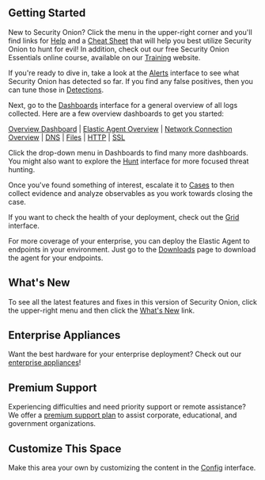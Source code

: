 ## Getting Started

New to Security Onion? Click the menu in the upper-right corner and you'll find links for [Help](/docs/) and a [Cheat Sheet](/docs/cheatsheet.pdf) that will help you best utilize Security Onion to hunt for evil! In addition, check out our free Security Onion Essentials online course, available on our [Training](https://securityonionsolutions.com/training) website.

If you're ready to dive in, take a look at the [Alerts](/#/alerts) interface to see what Security Onion has detected so far. If you find any false positives, then you can tune those in [Detections](/#/detections).

Next, go to the [Dashboards](/#/dashboards) interface for a general overview of all logs collected. Here are a few overview dashboards to get you started:

[Overview Dashboard](/#/dashboards) | [Elastic Agent Overview](/#/dashboards?q=event.module%3Aendpoint%20%7C%20groupby%20event.dataset%20%7C%20groupby%20host.name%20%7C%20groupby%20-sankey%20host.name%20user.name%20%7C%20groupby%20user.name%20%7C%20groupby%20-sankey%20user.name%20process.name%20%7C%20groupby%20process.name) | [Network Connection Overview](/#/dashboards?q=tags%3Aconn%20%7C%20groupby%20source.ip%20%7C%20groupby%20destination.ip%20%7C%20groupby%20destination.port%20%7C%20groupby%20-sankey%20destination.port%20network.protocol%20%7C%20groupby%20network.protocol%20%7C%20groupby%20network.transport%20%7C%20groupby%20connection.history%20%7C%20groupby%20connection.state%20%7C%20groupby%20connection.state_description%20%7C%20groupby%20source.geo.country_name%20%7C%20groupby%20destination.geo.country_name%20%7C%20groupby%20client.ip_bytes%20%7C%20groupby%20server.ip_bytes%20%7C%20groupby%20client.oui) | [DNS](/#/dashboards?q=tags%3Adns%20%7C%20groupby%20dns.query.name%20%7C%20groupby%20source.ip%20%7C%20groupby%20-sankey%20source.ip%20destination.ip%20%7C%20groupby%20destination.ip%20%7C%20groupby%20destination.port%20%7C%20groupby%20dns.highest_registered_domain%20%7C%20groupby%20dns.parent_domain%20%7C%20groupby%20dns.query.type_name%20%7C%20groupby%20dns.response.code_name%20%7C%20groupby%20dns.answers.name%20%7C%20groupby%20destination_geo.organization_name) | [Files](/#/dashboards?q=tags%3Afile%20%7C%20groupby%20file.mime_type%20%7C%20groupby%20-sankey%20file.mime_type%20file.source%20%7C%20groupby%20file.source%20%7C%20groupby%20file.bytes.total%20%7C%20groupby%20source.ip%20%7C%20groupby%20destination.ip%20%7C%20groupby%20destination_geo.organization_name) | [HTTP](/#/dashboards?q=tags%3Ahttp%20%7C%20groupby%20http.method%20%7C%20groupby%20-sankey%20http.method%20http.virtual_host%20%7C%20groupby%20http.virtual_host%20%7C%20groupby%20http.uri%20%7C%20groupby%20http.useragent%20%7C%20groupby%20http.status_code%20%7C%20groupby%20http.status_message%20%7C%20groupby%20file.resp_mime_types%20%7C%20groupby%20source.ip%20%7C%20groupby%20destination.ip%20%7C%20groupby%20destination.port%20%7C%20groupby%20destination_geo.organization_name) | [SSL](/#/dashboards?q=tags%3Assl%20%7C%20groupby%20ssl.version%20%7C%20groupby%20-sankey%20ssl.version%20ssl.server_name%20%7C%20groupby%20ssl.server_name%20%7C%20groupby%20source.ip%20%7C%20groupby%20destination.ip%20%7C%20groupby%20destination.port%20%7C%20groupby%20destination_geo.organization_name)

Click the drop-down menu in Dashboards to find many more dashboards. You might also want to explore the [Hunt](/#/hunt) interface for more focused threat hunting. 

Once you've found something of interest, escalate it to [Cases](/#/cases) to then collect evidence and analyze observables as you work towards closing the case.

If you want to check the health of your deployment, check out the [Grid](/#/grid) interface.

For more coverage of your enterprise, you can deploy the Elastic Agent to endpoints in your environment. Just go to the [Downloads](/#/downloads) page to download the agent for your endpoints.

## What's New 

To see all the latest features and fixes in this version of Security Onion, click the upper-right menu and then click the [What's New](/docs/release-notes.html) link.

## Enterprise Appliances

Want the best hardware for your enterprise deployment? Check out our [enterprise appliances](https://securityonionsolutions.com/hardware/)!

## Premium Support

Experiencing difficulties and need priority support or remote assistance? We offer a [premium support plan](https://securityonionsolutions.com/support/) to assist corporate, educational, and government organizations.

## Customize This Space

Make this area your own by customizing the content in the [Config](/#/config?s=soc.files.soc.motd__md) interface.
